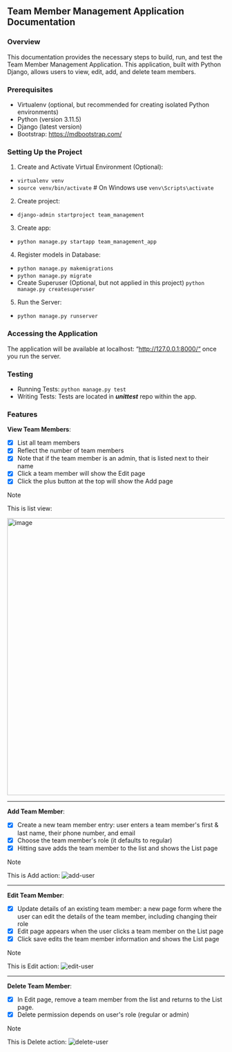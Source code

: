 ## Team Member Management Application Documentation
### Overview
This documentation provides the necessary steps to build, run, and test the Team Member Management Application. This application, built with Python Django, allows users to view, edit, add, and delete team members.

### Prerequisites
- Virtualenv (optional, but recommended for creating isolated Python environments)
- Python (version 3.11.5)
- Django (latest version)
- Bootstrap: https://mdbootstrap.com/

### Setting Up the Project
1. Create and Activate Virtual Environment (Optional):
- ```virtualenv venv```
- ```source venv/bin/activate```  # On Windows use `venv\Scripts\activate`

2. Create project:
- ```django-admin startproject team_management```

3. Create app:
- ```python manage.py startapp team_management_app```

4. Register models in Database:
- ```python manage.py makemigrations```
- ```python manage.py migrate```
- Create Superuser (Optional, but not applied in this project)
```python manage.py createsuperuser```

5. Run the Server:
- ```python manage.py runserver```

### Accessing the Application
The application will be available at localhost: “http://127.0.0.1:8000/“ once you run the server.

### Testing
- Running Tests: ```python manage.py test```
- Writing Tests: Tests are located in ***unittest*** repo within the app.

### Features
**View Team Members**: 
- [x] List all team members
- [x] Reflect the number of team members
- [x] Note that if the team member is an admin, that is listed next to their name
- [x] Click a team member will show the Edit page
- [x] Click the plus button at the top will show the Add page
> [!NOTE]
> This is list view:
<img width="641" alt="image" src="https://github.com/luckyjin7/python-django-workforce-wizard-app/assets/54943321/52e8cfa1-ef4d-4a2c-8bab-ac4f57c86caa">
<hr>

**Add Team Member**:
- [x] Create a new team member entry: user enters a team member's first & last name, their phone number, and email
- [x] Choose the team member's role (it defaults to regular)
- [x] Hitting save adds the team member to the list and shows the List page
> [!NOTE]
> This is Add action: 
![add-user](https://github.com/luckyjin7/python-django-workforce-wizard-app/assets/54943321/f4902f81-5b3f-4dc6-9c4a-68715039d829)
<hr>
 
**Edit Team Member**:
- [x] Update details of an existing team member: a new page form where the user can edit the details of the team member, including changing their role
- [x] Edit page appears when the user clicks a team member on the List page
- [x] Click save edits the team member information and shows the List page
> [!NOTE]
> This is Edit action:
![edit-user](https://github.com/luckyjin7/python-django-workforce-wizard-app/assets/54943321/1c39bc3e-bc83-4859-b570-a7a4524b19f0)
<hr>
 
**Delete Team Member**:
- [x] In Edit page, remove a team member from the list and returns to the List page.
- [x] Delete permission depends on user's role (regular or admin)
> [!NOTE]
> This is Delete action:
![delete-user](https://github.com/luckyjin7/python-django-workforce-wizard-app/assets/54943321/1f337be2-b4ea-47b0-87e0-1bc3aba26cb3)
